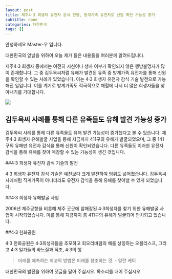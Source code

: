 ```yaml
---
layout: post
title: 제주4·3 희생자 유전자 감식 진행, 방계가족 유전자로 신원 확인 가능성 증가
subtitle: none
categories: 대한민국
tags: []
---
```


안녕하세요 Master-우 입니다.

대한민국의 앞날을 위하여 오늘 제가 들은 내용들을 여러분께 알려드립니다.



제주4·3 희생자 중에서는 여전히 시신이나 생사 여부가 확인되지 않은 행방불명자가 많이 존재합니다. 그 중 김두옥씨처럼 유해가 발견된 유족 중 방계가족 유전자를 통해 신원을 확인할 수 있는 사례가 있었습니다. 이는 4·3 희생자 유전자 감식 기술 발전으로 가능해진 일입니다. 이를 계기로 방계가족도 적극적으로 채혈에 나서 더 많은 희생자들을 찾아내기를 기대합니다. 



![](https://source.unsplash.com/800x450/?luxury)

## 김두옥씨 사례를 통해 다른 유족들도 유해 발견 가능성 증가 

김두옥씨 사례를 통해 다른 유족들도 유해 발견 가능성이 증가했다고 볼 수 있습니다. 제주4·3 희생자 유해발굴 사업을 통해 지금까지 411구의 유해가 발굴되었으며, 그 중 141구의 유해만 유전자 감식을 통해 신원이 확인되었습니다. 다른 유족들도 이러한 유전자 감식을 통해 유해를 찾아 매장할 수 있는 가능성이 생긴 것입니다.

##4·3 희생자 유전자 감식 기술의 발전 

4·3 희생자 유전자 감식 기술은 예전보다 크게 발전하여 범위도 넓어졌습니다. 김두옥씨 사례처럼 직계가족이 아니더라도 유전자 감식을 통해 유해를 찾아낼 수 있게 되었습니다. 

##4·3 희생자 유해발굴 사업 

2006년 제주공항을 비롯해 제주 곳곳에 암매장된 4·3희생자를 찾기 위한 유해발굴 사업이 시작되었습니다. 이를 통해 지금까지 총 411구의 유해가 발굴되어 안치되고 있습니다. 

##4·3 헌화공원 

4·3 헌화공원은 4·3희생자들을 추모하고 회오리바람의 해를 상징하는 오블리스크, 그리고 4·3 일가들의 바느질과 직조, 4·3의 행


> 미래를 예측하는 최고의 방법은 미래를 창조하는 것. - 알란 케이

대한민국의 발전을 위하여 댓글을 달아 주십시오. 목소리를 내어 주십시오
